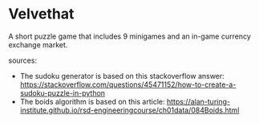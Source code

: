 # Velvethat
A short puzzle game that includes 9 minigames and an in-game currency exchange market.

sources:
* The sudoku generator is based on this stackoverflow answer: https://stackoverflow.com/questions/45471152/how-to-create-a-sudoku-puzzle-in-python
* The boids algorithm is based on this article: https://alan-turing-institute.github.io/rsd-engineeringcourse/ch01data/084Boids.html
